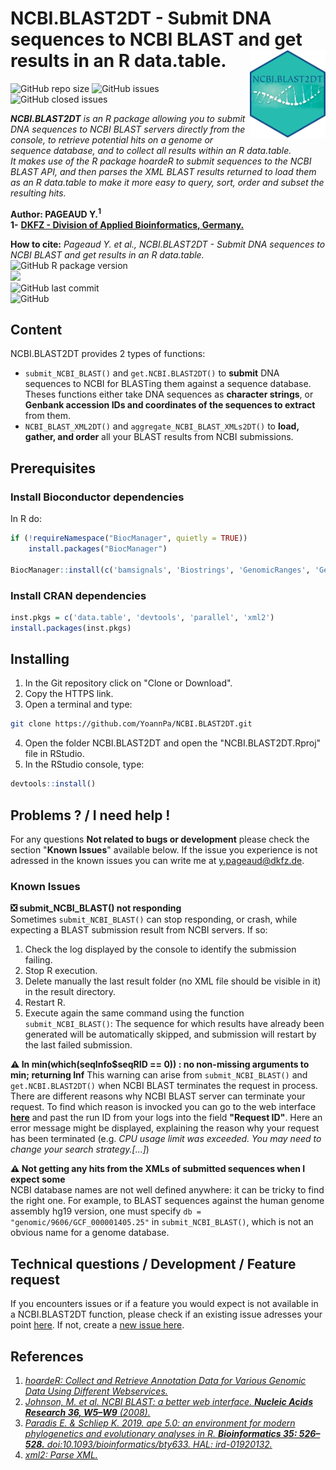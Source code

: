 # NCBI.BLAST2DT - Submit DNA sequences to NCBI BLAST and get results in an R data.table. <img src="img/NCBI.BLAST2DT_hexsticker.png" align="right" height="140" />

![GitHub repo size](https://img.shields.io/github/repo-size/YoannPa/NCBI.BLAST2DT)
![GitHub issues](https://img.shields.io/github/issues-raw/YoannPa/NCBI.BLAST2DT)
![GitHub closed issues](https://img.shields.io/github/issues-closed-raw/YoannPa/NCBI.BLAST2DT)  

_**NCBI.BLAST2DT** is an R package allowing you to submit DNA sequences to NCBI BLAST servers directly from the console, to retrieve potential hits on a genome or sequence database, and to collect all results within an R data.table._  
_It makes use of the R package hoardeR to submit sequences to the NCBI BLAST API, and then parses the XML BLAST results returned to load them as an R data.table to make it more easy to query, sort, order and subset the resulting hits._  

**Author: PAGEAUD Y.<sup>1</sup>**  
**1-** [**DKFZ - Division of Applied Bioinformatics, Germany.**](https://www.dkfz.de/en/applied-bioinformatics/index.php)  

**How to cite:** _Pageaud Y. et al., NCBI.BLAST2DT - Submit DNA sequences to NCBI BLAST and get results in an R data.table._  
![GitHub R package version](https://img.shields.io/github/r-package/v/YoannPa/NCBI.BLAST2DT?label=Package%20version&logo=RStudio&logoColor=white&style=for-the-badge)  
<img src="https://img.shields.io/static/v1?label=compatibility&message=4.0.5&color=blue&logo=R&logoColor=white&style=for-the-badge" />  
![GitHub last commit](https://img.shields.io/github/last-commit/YoannPa/NCBI.BLAST2DT?logo=git&style=for-the-badge)  
![GitHub](https://img.shields.io/github/license/YoannPa/NCBI.BLAST2DT?color=brightgreen&style=for-the-badge)  

## Content
NCBI.BLAST2DT provides 2 types of functions:
* `submit_NCBI_BLAST()` and `get.NCBI.BLAST2DT()` to **submit** DNA sequences to NCBI for BLASTing them against a sequence database. Theses functions either take DNA sequences as **character strings**, or **Genbank accession IDs and coordinates of the sequences to extract** from them.
* `NCBI_BLAST_XML2DT()` and `aggregate_NCBI_BLAST_XMLs2DT()` to **load, gather, and order** all your BLAST results from NCBI submissions.  

## Prerequisites
### Install Bioconductor dependencies
In R do:
```R
if (!requireNamespace("BiocManager", quietly = TRUE))
    install.packages("BiocManager")

BiocManager::install(c('bamsignals', 'Biostrings', 'GenomicRanges', 'GenomicTools.fileHandler', 'httr', 'IRanges', 'KernSmooth', 'knitr', 'R.utils', 'RCurl', 'rmarkdown', 'Rsamtools', 'S4Vectors', 'seqinr', 'stringr', 'XML'))
```
### Install CRAN dependencies
```R
inst.pkgs = c('data.table', 'devtools', 'parallel', 'xml2')
install.packages(inst.pkgs)
```

## Installing
1. In the Git repository click on "Clone or Download".
2. Copy the HTTPS link.
3. Open a terminal and type:
```bash
git clone https://github.com/YoannPa/NCBI.BLAST2DT.git
```
4. Open the folder NCBI.BLAST2DT and open the "NCBI.BLAST2DT.Rproj" file in RStudio.
5. In the RStudio console, type:
```R
devtools::install()
```

## Problems ? / I need help !
For any questions **Not related to bugs or development** please check the section "**Known Issues**" available below. If the issue you experience is not adressed in the known issues you can write me at [y.pageaud@dkfz.de](y.pageaud@dkfz.de).

### Known Issues
**❎ submit_NCBI_BLAST() not responding**  
Sometimes `submit_NCBI_BLAST()` can stop responding, or crash, while expecting a BLAST submission result from NCBI servers. If so:
1. Check the log displayed by the console to identify the submission failing.
2. Stop R execution.
3. Delete manually the last result folder (no XML file should be visible in it) in the result directory.
4. Restart R.
5. Execute again the same command using the function `submit_NCBI_BLAST()`: The sequence for which results have already been generated will be automatically skipped, and submission will restart by the last failed submission.

**⚠ In min(which(seqInfo$seqRID == 0)) : no non-missing arguments to min; returning Inf**
This warning can arise from `submit_NCBI_BLAST()` and `get.NCBI.BLAST2DT()` when NCBI BLAST terminates the request in process. There are different reasons why NCBI BLAST server can terminate your request. To find which reason is invocked you can go to the web interface [**here**](https://blast.ncbi.nlm.nih.gov/Blast.cgi?CMD=GetSaved&RECENT_RESULTS=on) and past the run ID from your logs into the field **"Request ID"**. Here an error message might be displayed, explaining the reason why your request has been terminated (e.g. _CPU usage limit was exceeded. You may need to change your search strategy.[...]_) 

**⚠️ Not getting any hits from the XMLs of submitted sequences when I expect some**  
NCBI database names are not well defined anywhere: it can be tricky to find the right one.
For example, to BLAST sequences against the human genome assembly hg19 version, one must specify `db = "genomic/9606/GCF_000001405.25"` in `submit_NCBI_BLAST()`, which is not an obvious name for a genome database.

## Technical questions / Development / Feature request
If you encounters issues or if a feature you would expect is not available in a NCBI.BLAST2DT function, please check if an existing issue adresses your point [here](https://github.com/YoannPa/NCBI.BLAST2DT/issues/). If not, create a [new issue here](https://github.com/YoannPa/NCBI.BLAST2DT/issues/new).  

## References

1. [_hoardeR: Collect and Retrieve Annotation Data for Various Genomic Data Using Different Webservices._](https://cran.r-project.org/web/packages/hoardeR/index.html)
2. [_Johnson, M. et al. NCBI BLAST: a better web interface. **Nucleic Acids Research 36, W5–W9** (2008)._](https://academic.oup.com/nar/article/36/suppl_2/W5/2505810)
3. [_Paradis E. & Schliep K. 2019. ape 5.0: an environment for modern phylogenetics and evolutionary analyses in R. **Bioinformatics 35: 526–528.** doi:10.1093/bioinformatics/bty633. HAL: ird-01920132._](https://academic.oup.com/bioinformatics/article/35/3/526/5055127)
4. [_xml2: Parse XML._](https://cran.r-project.org/web/packages/xml2/index.html)

